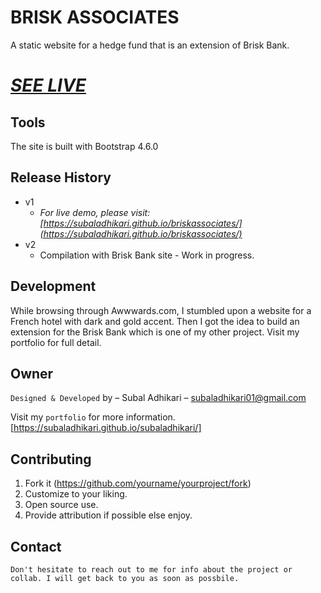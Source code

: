 # BRISK ASSOCIATES
A static website for a hedge fund that is an extension of Brisk Bank. <br>
# _[SEE LIVE](https://subaladhikari.github.io/briskassociates/)_

## Tools
The site is built with Bootstrap 4.6.0

## Release History
* v1
    * _For live demo, please visit: [https://subaladhikari.github.io/briskassociates/](https://subaladhikari.github.io/briskassociates/)_
* v2
    * Compilation with Brisk Bank site - Work in progress.

## Development
While browsing through Awwwards.com, I stumbled upon a website for a French hotel with dark and gold accent. Then I got the idea to build an extension for the Brisk Bank which is one of my other project. Visit my portfolio for full detail.

## Owner
``Designed & Developed`` by – Subal Adhikari – subaladhikari01@gmail.com

Visit my ``portfolio`` for more information.
[https://subaladhikari.github.io/subaladhikari/]

## Contributing
1. Fork it (<https://github.com/yourname/yourproject/fork>)
2. Customize to your liking.
3. Open source use.
4. Provide attribution if possible else enjoy.

## Contact
``Don't hesitate to reach out to me for info about the project or collab. I will get back to you as soon as possbile.``


